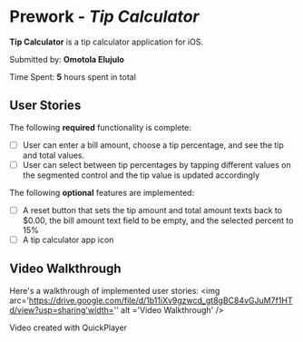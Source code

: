 # Prework - *Tip Calculator*

**Tip Calculator** is a tip calculator application for iOS.

Submitted by: **Omotola Elujulo**

Time Spent: **5** hours spent in total

## User Stories

The following **required** functionality is complete:
* [ ] User can enter a bill amount, choose a tip percentage, and see the tip and total values.
* [ ] User can select between tip percentages by tapping different values on the segmented control and the tip value is updated accordingly

The following **optional** features are implemented:
* [ ] A reset button that sets the tip amount and total amount texts back to $0.00, the bill amount text field to be empty, and the selected percent to 15%
* [ ] A tip calculator app icon

## Video Walkthrough

Here's a walkthrough of implemented user stories:
<img arc='https://drive.google.com/file/d/1b11iXv9gzwcd_gt8gBC84vGJuM7f1HTd/view?usp=sharing'width='' alt ='Video Walkthrough' />

Video created with QuickPlayer
